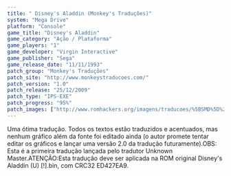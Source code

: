 ```yaml
---
title: " Disney's Aladdin (Monkey's Traduções)"
system: "Mega Drive"
platform: "Console"
game_title: "Disney's Aladdin"
game_category: "Ação / Plataforma"
game_players: "1"
game_developer: "Virgin Interactive"
game_publisher: "Sega"
game_release_date: "11/11/1993"
patch_group: "Monkey's Traduções"
patch_site: "http://www.monkeystraducoes.com/"
patch_version: "1.0"
patch_release: "25/12/2009"
patch_type: "IPS-EXE"
patch_progress: "95%"
patch_images: ["http://www.romhackers.org/imagens/traducoes/%5BSMD%5D%20Disney's%20Aladdin%20-%20Monkey's%20Tradu%C3%A7%C3%B5es%20-%201.png","http://www.romhackers.org/imagens/traducoes/%5BSMD%5D%20Disney's%20Aladdin%20-%20Monkey's%20Tradu%C3%A7%C3%B5es%20-%202.png","http://www.romhackers.org/imagens/traducoes/%5BSMD%5D%20Disney's%20Aladdin%20-%20Monkey's%20Tradu%C3%A7%C3%B5es%20-%203.png"]
---
```

Uma ótima tradução. Todos os textos estão traduzidos e acentuados, mas nenhum gráfico além da fonte foi editado ainda (o autor promete tentar editar os gráficos e lançar uma versão 2.0 da tradução futuramente).OBS: Esta é a primeira tradução lançada pelo tradutor Unknown Master.ATENÇÃO:Esta tradução deve ser aplicada na ROM original Disney's Aladdin (U) [!].bin, com CRC32 ED427EA9.